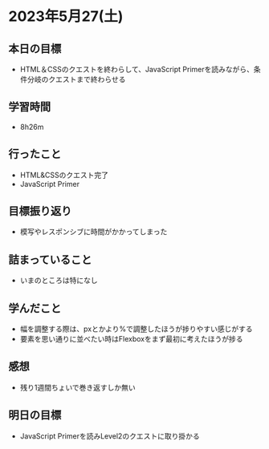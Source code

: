 # 2023年5月27(土)

## 本日の目標
- HTML＆CSSのクエストを終わらして、JavaScript Primerを読みながら、条件分岐のクエストまで終わらせる

## 学習時間
- 8h26m

## 行ったこと
- HTML&CSSのクエスト完了
- JavaScript Primer
   
## 目標振り返り
- 模写やレスポンシブに時間がかかってしまった

## 詰まっていること
- いまのところは特になし

## 学んだこと
- 幅を調整する際は、pxとかより%で調整したほうが捗りやすい感じがする
- 要素を思い通りに並べたい時はFlexboxをまず最初に考えたほうが捗る

## 感想
- 残り1週間ちょいで巻き返すしか無い

## 明日の目標
- JavaScript Primerを読みLevel2のクエストに取り掛かる